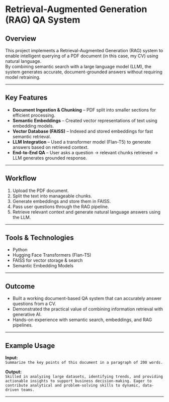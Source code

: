 # Retrieval-Augmented Generation (RAG) QA System

## Overview
This project implements a Retrieval-Augmented Generation (RAG) system to enable intelligent querying of a PDF document (in this case, my CV) using natural language.  
By combining semantic search with a large language model (LLM), the system generates accurate, document-grounded answers without requiring model retraining.

---

## Key Features
- **Document Ingestion & Chunking** – PDF split into smaller sections for efficient processing.  
- **Semantic Embeddings** – Created vector representations of text using embedding models.  
- **Vector Database (FAISS)** – Indexed and stored embeddings for fast semantic retrieval.  
- **LLM Integration** – Used a transformer model (Flan-T5) to generate answers based on retrieved context.  
- **End-to-End QA** – User asks a question → relevant chunks retrieved → LLM generates grounded response.

---

## Workflow
1. Upload the PDF document.  
2. Split the text into manageable chunks.  
3. Generate embeddings and store them in FAISS.  
4. Pass user questions through the RAG pipeline.  
5. Retrieve relevant context and generate natural language answers using the LLM.  

---

## Tools & Technologies
- Python  
- Hugging Face Transformers (Flan-T5)  
- FAISS for vector storage & search  
- Semantic Embedding Models  

---

## Outcome
- Built a working document-based QA system that can accurately answer questions from a CV.  
- Demonstrated the practical value of combining information retrieval with generative AI.  
- Hands-on experience with semantic search, embeddings, and RAG pipelines.

---

## Example Usage
**Input:**  
`Summarize the key points of this document in a paragraph of 200 words.`  

**Output:**  
`Skilled in analyzing large datasets, identifying trends, and providing actionable insights to support business decision-making. Eager to contribute analytical and problem-solving skills to dynamic, data-driven teams.`  

---


